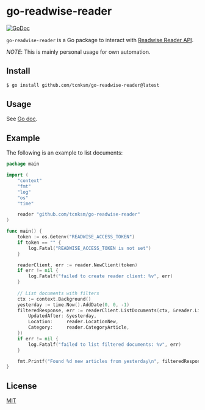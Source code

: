 # go-readwise-reader

[![GoDoc](https://pkg.go.dev/badge/github.com/tcnksm/go-readwise-reader.svg)](https://pkg.go.dev/github.com/tcnksm/go-readwise-reader)

`go-readwise-reader` is a Go package to interact with [Readwise Reader API](https://readwise.io/reader_api).

*NOTE*: This is mainly personal usage for own automation.


## Install

```bash
$ go install github.com/tcnksm/go-readwise-reader@latest
```

## Usage 

See [Go doc](https://pkg.go.dev/github.com/tcnksm/go-readwise-reader). 

## Example

The following is an example to list documents:

```go
package main

import (
	"context"
	"fmt"
	"log"
	"os"
	"time"

	reader "github.com/tcnksm/go-readwise-reader"
)

func main() {
	token := os.Getenv("READWISE_ACCESS_TOKEN")
	if token == "" {
		log.Fatal("READWISE_ACCESS_TOKEN is not set")
	}

	readerClient, err := reader.NewClient(token)
	if err != nil {
		log.Fatalf("failed to create reader client: %v", err)
	}
	
	// List documents with filters
	ctx := context.Background()
	yesterday := time.Now().AddDate(0, 0, -1)
	filteredResponse, err := readerClient.ListDocuments(ctx, &reader.ListDocumentsOptions{
		UpdatedAfter: &yesterday,
		Location:     reader.LocationNew,
		Category:     reader.CategoryArticle,
	})
	if err != nil {
		log.Fatalf("failed to list filtered documents: %v", err)
	}

	fmt.Printf("Found %d new articles from yesterday\n", filteredResponse.Count)
}
```


## License

[MIT](/LICENSE)
